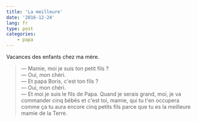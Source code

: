 ```yaml
---
title: 'La meilleure'
date: '2016-12-24'
lang: fr
type: post
categories:
    - papa
---
```


Vacances des enfants chez ma mère.

<!-- more -->

> — Mamie, moi je suis ton petit fils ?  
> — Oui, mon chéri.  
> — Et papa Boris, c'est ton fils ?  
> — Oui, mon chéri.  
> — Et moi je suis le fils de Papa. Quand je serais grand, moi, je va commander cinq bébés et c'est toi, mamie, qui tu t'en occupera comme ça tu aura encore cinq petits fils parce que tu es la meilleure mamie de la Terre.